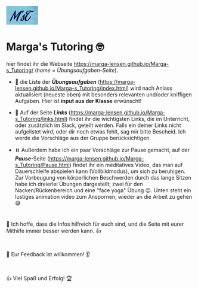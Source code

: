 ![alt text](<src/logos/Bildschirmfoto vom 2024-06-27 12-52-34.png>) <h1> Marga's Tutoring 🤓</h1>


hier findet ihr die Webseite https://marga-lensen.github.io/Marga-s_Tutoring/  (*home = Übungsaufgaben-Seite*).

- 📝 die Liste der **_Übungsaufgaben_** (https://marga-lensen.github.io/Marga-s_Tutoring/index.html) wird nach Anlass aktualisiert (neueste oben) mit besonders relevanten und/oder kniffigen Aufgaben. Hier ist **input aus der Klasse** erwünscht! 

- 🔗 Auf der Seite **_Links_** (https://marga-lensen.github.io/Marga-s_Tutoring/links.html) findet ihr die wichtigsten Links, die im Unterricht, oder zusätzlich im Slack, geteilt werden. 
Falls ein deiner Links nicht aufgelistet wird, oder dir noch etwas fehlt, sag mir bitte Bescheid. Ich werde die Vorschläge aus der Gruppe berücksichtigen.

- ⏸️ Außerdem habe ich ein paar Vorschläge zur Pause gemacht, auf der **_Pause_**-Seite (https://marga-lensen.github.io/Marga-s_Tutoring/Pause.html) findet ihr ein meditatives Video, das man auf Dauerschleife abspielen kann (Vollbildmodus), um sich zu beruhigen.
Zur Vorbeugung von körperlichen Beschwerden durch das lange Sitzen habe ich dreierlei Übungen dargestellt; zwei für den Nacken/Rückenbereich und eine "face yoga" Übung 😉. Unten steht ein lustiges animation video zum Anspornen, wieder an die Arbeit zu gehen 😅
#

🙏 Ich hoffe, dass die Infos hilfreich für euch sind, und die Seite mit eurer Mithilfe immer besser werden kann. 👍️
#

💬 Eur Feedback ist willkommen! 👂️
#

👍️ Viel Spaß und Erfolg! 🏆️
#


